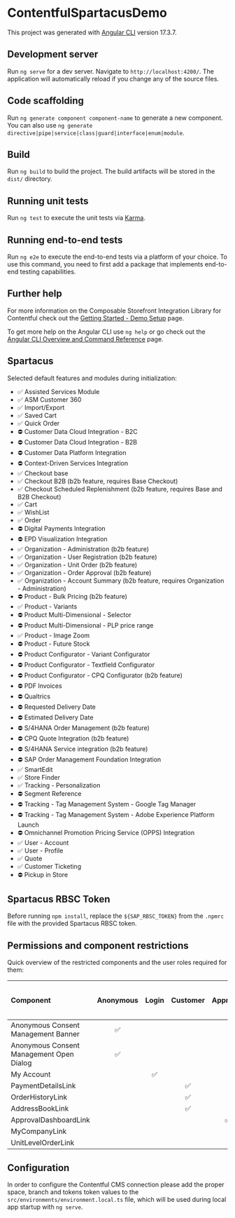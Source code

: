 # ContentfulSpartacusDemo

This project was generated with [Angular CLI](https://github.com/angular/angular-cli) version 17.3.7.

## Development server

Run `ng serve` for a dev server. Navigate to `http://localhost:4200/`. The application will automatically reload if you change any of the source files.

## Code scaffolding

Run `ng generate component component-name` to generate a new component. You can also use `ng generate directive|pipe|service|class|guard|interface|enum|module`.

## Build

Run `ng build` to build the project. The build artifacts will be stored in the `dist/` directory.

## Running unit tests

Run `ng test` to execute the unit tests via [Karma](https://karma-runner.github.io).

## Running end-to-end tests

Run `ng e2e` to execute the end-to-end tests via a platform of your choice. To use this command, you need to first add a package that implements end-to-end testing capabilities.

## Further help

For more information on the Composable Storefront Integration Library for Contentful check out the [Getting Started - Demo Setup](https://github.com/contentful/composable-storefront-integration-library/wiki/Getting-started-%E2%80%90-Demo-setup) page.

To get more help on the Angular CLI use `ng help` or go check out the [Angular CLI Overview and Command Reference](https://angular.io/cli) page.

## Spartacus

Selected default features and modules during initialization:

- ✅ Assisted Services Module
- ✅ ASM Customer 360
- ✅ Import/Export
- ✅ Saved Cart
- ✅ Quick Order
- ⛔️ Customer Data Cloud Integration - B2C
- ⛔️ Customer Data Cloud Integration - B2B
- ⛔️ Customer Data Platform Integration
- ⛔️ Context-Driven Services Integration
- ✅ Checkout base
- ✅ Checkout B2B (b2b feature, requires Base Checkout)
- ✅ Checkout Scheduled Replenishment (b2b feature, requires Base and B2B Checkout)
- ✅ Cart
- ✅ WishList
- ✅ Order
- ⛔️ Digital Payments Integration
- ⛔️ EPD Visualization Integration
- ✅ Organization - Administration (b2b feature)
- ✅ Organization - User Registration (b2b feature)
- ✅ Organization - Unit Order (b2b feature)
- ✅ Organization - Order Approval (b2b feature)
- ✅ Organization - Account Summary (b2b feature, requires Organization - Administration)
- ⛔️ Product - Bulk Pricing (b2b feature)
- ✅ Product - Variants
- ⛔️ Product Multi-Dimensional - Selector
- ⛔️ Product Multi-Dimensional - PLP price range
- ✅ Product - Image Zoom
- ⛔️ Product - Future Stock
- ⛔️ Product Configurator - Variant Configurator
- ⛔️ Product Configurator - Textfield Configurator
- ⛔️ Product Configurator - CPQ Configurator (b2b feature)
- ⛔️ PDF Invoices
- ⛔️ Qualtrics
- ⛔️ Requested Delivery Date
- ⛔️ Estimated Delivery Date
- ⛔️ S/4HANA Order Management (b2b feature)
- ⛔️ CPQ Quote Integration (b2b feature)
- ⛔️ S/4HANA Service integration (b2b feature)
- ⛔️ SAP Order Management Foundation Integration
- ✅ SmartEdit
- ✅ Store Finder
- ✅ Tracking - Personalization
- ⛔️ Segment Reference
- ⛔️ Tracking - Tag Management System - Google Tag Manager
- ⛔️ Tracking - Tag Management System - Adobe Experience Platform Launch
- ⛔️ Omnichannel Promotion Pricing Service (OPPS) Integration
- ✅ User - Account
- ✅ User - Profile
- ✅ Quote
- ✅ Customer Ticketing
- ⛔️ Pickup in Store

## Spartacus RBSC Token

Before running `npm install`, replace the `${SAP_RBSC_TOKEN}` from the `.npmrc` file with the provided Spartacus RBSC token.

## Permissions and component restrictions

Quick overview of the restricted components and the user roles required for them:

| Component                                | Anonymous | Login | Customer | Approver | Manager | Admin | Unit Level Order Viewer |
| :--------------------------------------- | :-------: | :---: | :------: | :------: | :-----: | :---: | :---------------------: |
| Anonymous Consent Management Banner      |    ✅     |       |          |          |         |       |                         |
| Anonymous Consent Management Open Dialog |    ✅     |       |          |          |         |       |                         |
| My Account                               |           |  ✅   |          |          |         |       |                         |
| PaymentDetailsLink                       |           |       |    ✅    |          |         |       |                         |
| OrderHistoryLink                         |           |       |    ✅    |          |         |       |                         |
| AddressBookLink                          |           |       |    ✅    |          |         |       |                         |
| ApprovalDashboardLink                    |           |       |          |    ✅    |         |       |                         |
| MyCompanyLink                            |           |       |          |          |         |  ✅   |                         |
| UnitLevelOrderLink                       |           |       |          |          |         |       |           ✅            |

## Configuration

In order to configure the Contentful CMS connection please add the proper space, branch and tokens token values to the `src/environments/environment.local.ts` file, which will be used during local app startup with `ng serve`.